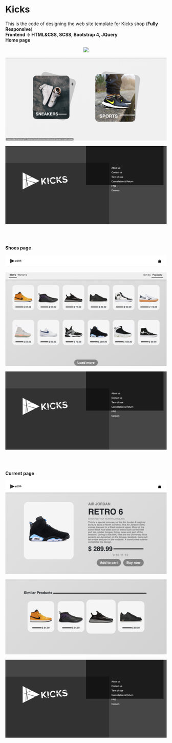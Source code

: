# Kicks
This is the code of designing the web site template for Kicks shop (<strong>Fully Responsive</strong>)<br>
<strong>Frontend -> HTML&CSS, SCSS, Bootstrap 4, JQuery</strong><br>
<strong>Home page</strong><br>
<p align="center"><img src="https://github.com/nurgi17/Kicks/blob/master/i1.png"></p>
<p align="center"><img src="https://github.com/nurgi17/Kicks/blob/master/i2.png"></p>
<p align="center"><img src="https://github.com/nurgi17/Kicks/blob/master/footer.png"></p><br><br>

<strong>Shoes page</strong><br>
<p align="center"><img src="https://github.com/nurgi17/Kicks/blob/master/nav.png"></p>
<p align="center"><img src="https://github.com/nurgi17/Kicks/blob/master/s1.png"></p>
<p align="center"><img src="https://github.com/nurgi17/Kicks/blob/master/footer.png"></p><br><br>

<strong>Current page</strong><br>
<p align="center"><img src="https://github.com/nurgi17/Kicks/blob/master/c1.png"></p>
<p align="center"><img src="https://github.com/nurgi17/Kicks/blob/master/c2.png"></p>
<p align="center"><img src="https://github.com/nurgi17/Kicks/blob/master/footer.png"></p><br><br>
